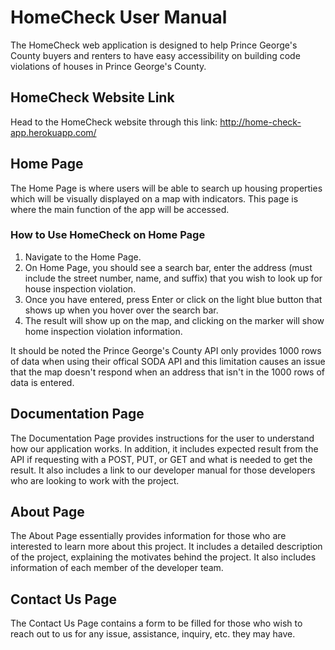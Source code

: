 # HomeCheck User Manual
The HomeCheck web application is designed to help Prince George's County buyers and renters to have easy accessibility on building code violations of houses in Prince George's County.

## HomeCheck Website Link
Head to the HomeCheck website through this link: http://home-check-app.herokuapp.com/

## Home Page
The Home Page is where users will be able to search up housing properties which will be visually displayed on a map with indicators. This page is where the main function of the app will be accessed. 

### How to Use HomeCheck on Home Page
1. Navigate to the Home Page.
2. On Home Page, you should see a search bar, enter the address (must include the street number, name, and suffix) that you wish to look up for house inspection violation.
3. Once you have entered, press Enter or click on the light blue button that shows up when you hover over the search bar.
4. The result will show up on the map, and clicking on the marker will show home inspection violation information.

It should be noted the Prince George's County API only provides 1000 rows of data when using their offical SODA API and this limitation causes an issue that the map doesn't respond when an address that isn't in the 1000 rows of data is entered.

## Documentation Page
The Documentation Page provides instructions for the user to understand how our application works. In addition, it includes expected result from the API if requesting with a POST, PUT, or GET and what is needed to get the result. It also includes a link to our developer manual for those developers who are looking to work with the project.

## About Page
The About Page essentially provides information for those who are interested to learn more about this project. It includes a detailed description of the project, explaining the motivates behind the project. It also includes information of each member of the developer team. 

## Contact Us Page
The Contact Us Page contains a form to be filled for those who wish to reach out to us for any issue, assistance, inquiry, etc. they may have.

